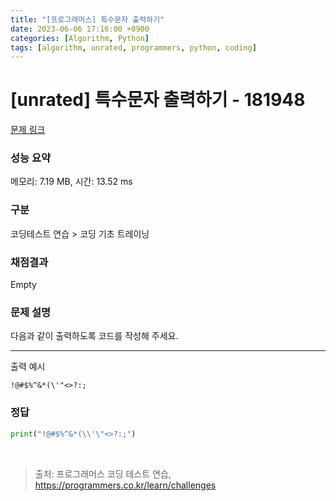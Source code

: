 ```yaml
---
title: "[프로그래머스] 특수문자 출력하기"
date: 2023-06-06 17:16:00 +0900
categories: [Algorithm, Python]
tags: [algorithm, unrated, programmers, python, coding]
---
```


# [unrated] 특수문자 출력하기 - 181948

[문제 링크](https://school.programmers.co.kr/learn/courses/30/lessons/181948)

### 성능 요약

메모리: 7.19 MB, 시간: 13.52 ms

### 구분

코딩테스트 연습 > 코딩 기초 트레이닝

### 채점결과

Empty

### 문제 설명

<p>다음과 같이 출력하도록 코드를 작성해 주세요.</p>

<hr>

<p>출력 예시</p>
<div class="highlight"><pre class="codehilite"><code>!@#$%^&amp;*(\'"&lt;&gt;?:;
</code></pre></div>

### 정답

```python
print("!@#$%^&*(\\'\"<>?:;")
```

<br>

> 출처: 프로그래머스 코딩 테스트 연습, https://programmers.co.kr/learn/challenges
